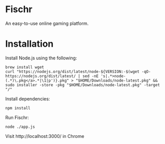 # Fischr

An easy-to-use online gaming platform.

# Installation

Install Node.js using the following:

```
brew install wget
curl "https://nodejs.org/dist/latest/node-${VERSION:-$(wget -qO- https://nodejs.org/dist/latest/ | sed -nE 's|.*>node-(.*)\.pkg</a>.*|\1|p')}.pkg" > "$HOME/Downloads/node-latest.pkg" && sudo installer -store -pkg "$HOME/Downloads/node-latest.pkg" -target "/"
```

Install dependencies:

```
npm install
```

Run Fischr:

```
node ./app.js
```

Visit http://localhost:3000/ in Chrome
